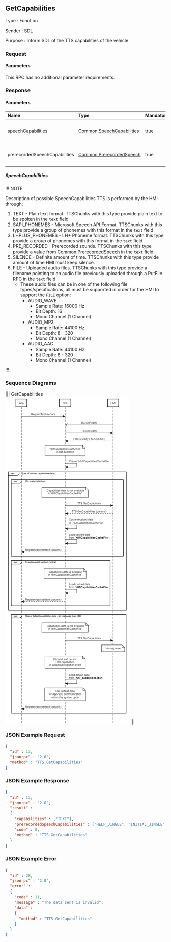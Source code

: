 ## GetCapabilities

Type
: Function

Sender
: SDL

Purpose
: Inform SDL of the TTS capabilities of the vehicle.

### Request

#### Parameters

This RPC has no additional parameter requirements.

### Response

#### Parameters

|Name|Type|Mandatory|Additional|
|:---|:---|:--------|:---------|
|speechCapabilities|[Common.SpeechCapabilities](../../common/enums/#speechcapabilities)|true|array: true<br>minsize: 1<br>maxsize: 100|
|prerecordedSpeechCapabilities|[Common.PrerecordedSpeech](../../common/enums/#prerecordedspeech)|true|array: true<br>minsize: 1<br>maxsize: 100|

##### SpeechCapabilities

!!! NOTE

  Description of possible SpeechCapabilities
  TTS is performed by the HMI through:
  
  1. TEXT - Plain text format. TTSChunks with this type provide plain text to be spoken in the `text` field
  2. SAPI_PHONEMES - Microsoft Speech API Format. TTSChunks with this type provide a group of phonemes with this format in the `text` field
  3. LHPLUS_PHONEMES - LH+ Phoneme format. TTSChunks with this type provide a group of phonemes with this format in the `text` field
  4. PRE_RECORDED - Prerecorded sounds. TTSChunks with this type provide a value from [Common.PrerecordedSpeech](../../common/enums/index.md#prerecordedspeech) in the `text` field
  5. SILENCE - Definite amount of time. TTSChunks with this type provide amount of time HMI must keep silence.
  6. FILE - Uploaded audio files. TTSChunks with this type provide a filename pointing to an audio file previously uploaded through a PutFile RPC in the `text` field
      * These audio files can be in one of the following file types/specifications, all must be supported in order for the HMI to support the `FILE` option:
          * AUDIO_WAVE
              * Sample Rate: 16000 Hz
              * Bit Depth: 16
              * Mono Channel (1 Channel)
          * AUDIO_MP3
              * Sample Rate: 44100 Hz
              * Bit Depth: 8 - 320
              * Mono Channel (1 Channel)
          * AUDIO_AAC
              * Sample Rate: 44100 Hz
              * Bit Depth: 8 - 320
              * Mono Channel (1 Channel)

!!!

### Sequence Diagrams
|||
GetCapabilities
![GetCapabilities](./assets/GetCapabilities.png)
|||

### JSON Example Request

```json
{
  "id" : 13,
  "jsonrpc" : "2.0",
  "method" : "TTS.GetCapabilities"
}
```

### JSON Example Response

```json
{
  "id" : 13,
  "jsonrpc" : "2.0",
  "result" :
  {
    "capabilities" : ["TEXT"],
    "prerecordedSpeechCapabilities" : ["HELP_JINGLE", "INITIAL_JINGLE", "LISTEN_JINGLE", "POSITIVE_JINGLE", "NEGATIVE_JINGLE"],
    "code" : 0,
    "method" : "TTS.GetCapabilities"
  }
}
```

### JSON Example Error

```json
{
  "id" : 28,
  "jsonrpc" : "2.0",
  "error" :
  {
    "code" : 11,
    "message" : "The data sent is invalid",
    "data" :
    {
      "method" : "TTS.GetCapabilities"
    }
  }
}
```
